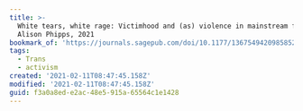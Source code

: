 ```yaml
---
title: >-
  White tears, white rage: Victimhood and (as) violence in mainstream feminism -
  Alison Phipps, 2021
bookmark_of: 'https://journals.sagepub.com/doi/10.1177/1367549420985852?cookieSet=1'
tags:
  - Trans
  - activism
created: '2021-02-11T08:47:45.158Z'
modified: '2021-02-11T08:47:45.158Z'
guid: f3a0a8ed-e2ac-48e5-915a-65564c1e1428
---
```

 
